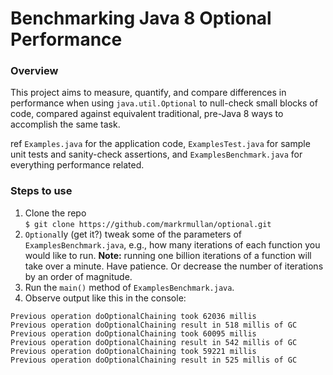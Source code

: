 # Benchmarking Java 8 Optional Performance

### Overview

This project aims to measure, quantify, and compare differences in performance when using `java.util.Optional` to null-check small blocks of code, compared against equivalent traditional, pre-Java 8 ways to accomplish the same task.

ref `Examples.java` for the application code, `ExamplesTest.java` for sample unit tests and sanity-check assertions, and `ExamplesBenchmark.java` for everything performance related.

### Steps to use

1. Clone the repo <br/>
  `$ git clone https://github.com/markrmullan/optional.git`
2. `Optional`ly (get it?) tweak some of the parameters of `ExamplesBenchmark.java`, e.g., how many iterations of each function you would like to run. **Note:** running one billion iterations of a function will take over a minute. Have patience. Or decrease the number of iterations by an order of magnitude.  
3. Run the `main()` method of `ExamplesBenchmark.java`.
4. Observe output like this in the console:

```
Previous operation doOptionalChaining took 62036 millis
Previous operation doOptionalChaining result in 518 millis of GC
Previous operation doOptionalChaining took 60095 millis
Previous operation doOptionalChaining result in 542 millis of GC
Previous operation doOptionalChaining took 59221 millis
Previous operation doOptionalChaining result in 525 millis of GC
```
